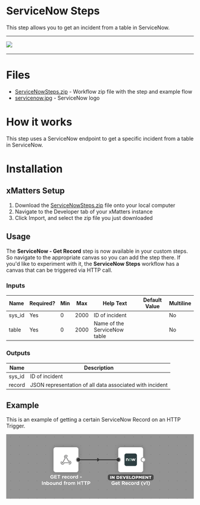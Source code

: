 # ServiceNow Steps

This step allows you to get an incident from a table in ServiceNow.

---------

<kbd>
  <img src="https://github.com/xmatters/xMatters-Labs/raw/master/media/disclaimer.png">
</kbd>

---------

# Files

* [ServiceNowSteps.zip](ServiceNowSteps.zip) - Workflow zip file with the step and example flow
* [servicenow.jpg](/servicenow.jpg) - ServiceNow logo

# How it works
This step uses a ServiceNow endpoint to get a specific incident from a table in ServiceNow.


# Installation

## xMatters Setup
1. Download the [ServiceNowSteps.zip](ServiceNowSteps.zip) file onto your local computer
2. Navigate to the Developer tab of your xMatters instance
3. Click Import, and select the zip file you just downloaded


## Usage
The **ServiceNow - Get Record** step is now available in your custom steps. So navigate to the appropriate canvas so you can add the step there. If you'd like to experiment with it, the **ServiceNow Steps** workflow has a canvas that can be triggered via HTTP call. 

### Inputs
| Name  | Required? | Min | Max | Help Text | Default Value | Multiline |
| ----- | ----------| --- | --- | --------- | ------------- | --------- |
| sys_id | Yes | 0 | 2000 | ID of incident | | No |
| table | Yes | 0 | 2000 | Name of the ServiceNow table | | No |


### Outputs

| Name | Description |
| ---- | ----------  |
| sys_id | ID of incident |
| record | JSON representation of all data associated with incident |


## Example
This is an example of getting a certain ServiceNow Record on an HTTP Trigger.

<kbd>
	<img src="/media/ExampleFlow.png">
</kbd>

